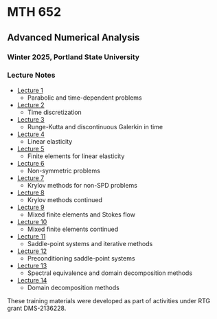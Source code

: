 # MTH 652
## Advanced Numerical Analysis
### Winter 2025, Portland State University

### Lecture Notes

* [Lecture 1](lectures/pdf/lecture_1.pdf)
   - Parabolic and time-dependent problems
* [Lecture 2](lectures/pdf/lecture_2.pdf)
   - Time discretization
* [Lecture 3](lectures/pdf/lecture_3.pdf)
   - Runge-Kutta and discontinuous Galerkin in time
* [Lecture 4](lectures/pdf/lecture_4.pdf)
   - Linear elasticity
* [Lecture 5](lectures/pdf/lecture_5.pdf)
   - Finite elements for linear elasticity
* [Lecture 6](lectures/pdf/lecture_6.tex)
   - Non-symmetric problems
* [Lecture 7](lectures/pdf/lecture_7.pdf)
   - Krylov methods for non-SPD problems
* [Lecture 8](lectures/pdf/lecture_8.pdf)
   - Krylov methods continued
* [Lecture 9](lectures/pdf/lecture_9.pdf)
   - Mixed finite elements and Stokes flow
* [Lecture 10](lectures/pdf/lecture_10.pdf)
   - Mixed finite elements continued
* [Lecture 11](lectures/pdf/lecture_11.pdf)
   - Saddle-point systems and iterative methods
* [Lecture 12](lectures/pdf/lecture_12.pdf)
   - Preconditioning saddle-point systems
* [Lecture 13](lectures/pdf/lecture_13.pdf)
   - Spectral equivalence and domain decomposition methods
* [Lecture 14](lectures/pdf/lecture_14.pdf)
   - Domain decomposition methods

These training materials were developed as part of activities under RTG grant DMS-2136228.
